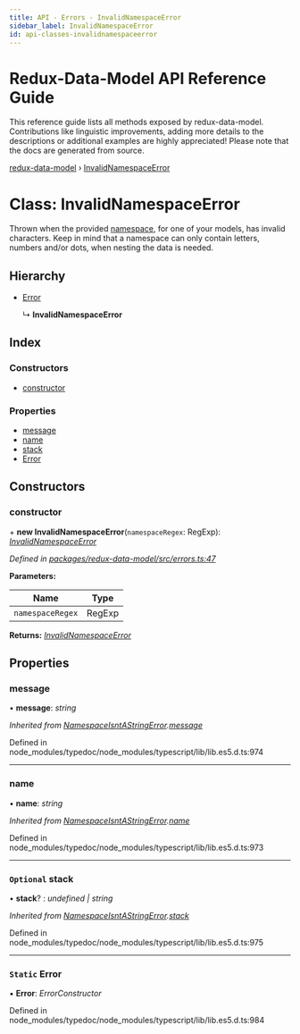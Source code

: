 ```yaml
---
title: API - Errors - InvalidNamespaceError
sidebar_label: InvalidNamespaceError
id: api-classes-invalidnamespaceerror
---
```


# Redux-Data-Model API Reference Guide

This reference guide lists all methods exposed by redux-data-model. Contributions like linguistic improvements, adding
more details to the descriptions or additional examples are highly appreciated! Please note that the docs are
generated from source.

[redux-data-model](../README.md) › [InvalidNamespaceError](invalidnamespaceerror.md)

# Class: InvalidNamespaceError

Thrown when the provided [namespace](../interfaces/modeloptions.md#namespace), for one of your models, has invalid characters.
Keep in mind that a namespace can only contain letters, numbers and/or dots, when nesting the data is needed.

## Hierarchy

* [Error](namespaceisntastringerror.md#static-error)

  ↳ **InvalidNamespaceError**

## Index

### Constructors

* [constructor](invalidnamespaceerror.md#constructor)

### Properties

* [message](invalidnamespaceerror.md#message)
* [name](invalidnamespaceerror.md#name)
* [stack](invalidnamespaceerror.md#optional-stack)
* [Error](invalidnamespaceerror.md#static-error)

## Constructors

###  constructor

\+ **new InvalidNamespaceError**(`namespaceRegex`: RegExp): *[InvalidNamespaceError](invalidnamespaceerror.md)*

*Defined in [packages/redux-data-model/src/errors.ts:47](https://github.com/kayak/redux-data-model/blob/2f50839/packages/redux-data-model/src/errors.ts#L47)*

**Parameters:**

Name | Type |
------ | ------ |
`namespaceRegex` | RegExp |

**Returns:** *[InvalidNamespaceError](invalidnamespaceerror.md)*

## Properties

###  message

• **message**: *string*

*Inherited from [NamespaceIsntAStringError](namespaceisntastringerror.md).[message](namespaceisntastringerror.md#message)*

Defined in node_modules/typedoc/node_modules/typescript/lib/lib.es5.d.ts:974

___

###  name

• **name**: *string*

*Inherited from [NamespaceIsntAStringError](namespaceisntastringerror.md).[name](namespaceisntastringerror.md#name)*

Defined in node_modules/typedoc/node_modules/typescript/lib/lib.es5.d.ts:973

___

### `Optional` stack

• **stack**? : *undefined | string*

*Inherited from [NamespaceIsntAStringError](namespaceisntastringerror.md).[stack](namespaceisntastringerror.md#optional-stack)*

Defined in node_modules/typedoc/node_modules/typescript/lib/lib.es5.d.ts:975

___

### `Static` Error

▪ **Error**: *ErrorConstructor*

Defined in node_modules/typedoc/node_modules/typescript/lib/lib.es5.d.ts:984
